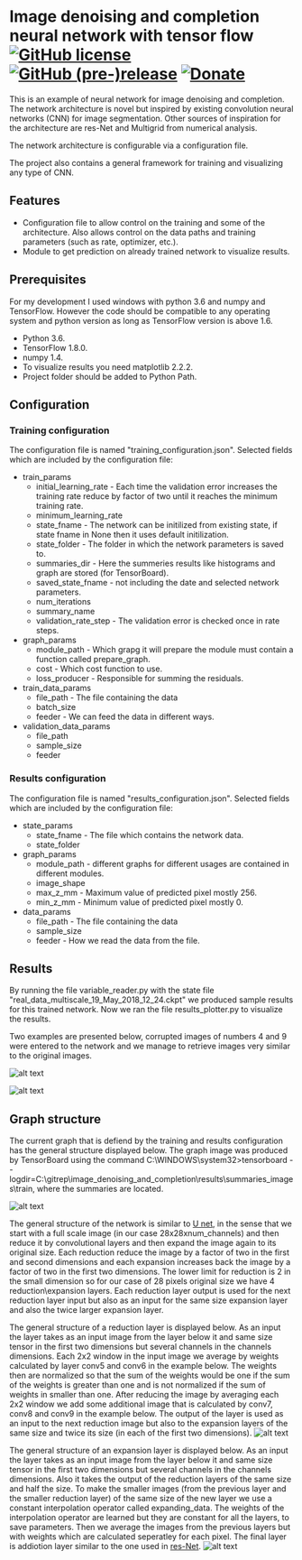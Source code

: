# Image denoising and completion neural network with tensor flow [![GitHub license](https://img.shields.io/github/license/nea/MarkdownViewerPlusPlus.svg)](https://github.com/nea/MarkdownViewerPlusPlus/blob/master/LICENSE.md) [![GitHub (pre-)release](https://img.shields.io/badge/release-0.8.2-yellow.svg)](https://github.com/nea/MarkdownViewerPlusPlus/releases/tag/0.8.2) [![Donate](https://img.shields.io/badge/Donate-PayPal-green.svg)](https://www.paypal.me/insanitydesign)

This is an example of neural network for image denoising and completion. 
The network architecture is novel but inspired by existing convolution neural networks (CNN) for image segmentation. 
Other sources of inspiration for the architecture are res-Net and Multigrid from numerical analysis.

The network architecture is configurable via a configuration file.

The project also contains a general framework for training and visualizing any type of CNN.

## Features
* Configuration file to allow control on the training and some of the architecture. 
Also allows control on the data paths and training parameters (such as rate, optimizer, etc.).
* Module to get prediction on already trained network to visualize results.

## Prerequisites
For my development I used windows with python 3.6 and numpy and TensorFlow. 
However the code should be compatible to any operating system and python version as long as TensorFlow version is above 1.6.
* Python 3.6.
* TensorFlow 1.8.0.
* numpy 1.4.
* To visualize results you need matplotlib 2.2.2.
* Project folder should be added to Python Path.

## Configuration

### Training configuration
The configuration file is named "training_configuration.json". Selected fields which are included by the configuration file:
* train_params
	* initial_learning_rate - Each time the validation error increases the training rate 
	reduce by factor of two until it reaches the minimum training rate.
	* minimum_learning_rate
	* state_fname - The network can be initilized from existing state, if state fname in None then it uses default initilization.
	* state_folder - The folder in which the network parameters is saved to.
	* summaries_dir - Here the summeries results like histograms and graph are stored (for TensorBoard).
	* saved_state_fname - not including the date and selected network parameters.
	* num_iterations
	* summary_name
	* validation_rate_step - The validation error is checked once in rate steps.
* graph_params
	* module_path - Which grapg it will prepare the module must contain a function called prepare_graph.
	* cost - Which cost function to use.
	* loss_producer - Responsible for summing the residuals.		
* train_data_params
	* file_path - The file containing the data
	* batch_size
	* feeder - We can feed the data in different ways.
* validation_data_params
	* file_path
	* sample_size
	* feeder
	
### Results configuration
The configuration file is named "results_configuration.json". Selected fields which are included by the configuration file:
* state_params
	* state_fname - The file which contains the network data.
	* state_folder
* graph_params
	* module_path - different graphs for different usages are contained in different modules.
	* image_shape
	* max_z_mm - Maximum value of predicted pixel mostly 256.
	* min_z_mm - Minimum value of predicted pixel mostly 0.
* data_params
	* file_path - The file containing the data
	* sample_size
	* feeder - How we read the data from the file.

## Results
By running the file variable_reader.py with the state file "real_data_multiscale_19_May_2018_12_24.ckpt" we produced sample results for this trained network.
Now we ran the file results_plotter.py to visualize the results.

Two examples are presented below, corrupted images of numbers 4 and 9 were entered to the network and we manage to retrieve images very similar to the original images.

![alt text](https://github.com/Maayan-Moshe/image_denoising_and_completion/blob/master/results_0.png "")

![alt text](https://github.com/Maayan-Moshe/image_denoising_and_completion/blob/master/results_1.png "")

## Graph structure
The current graph that is defiend by the training and results configuration has the general structure displayed below.
The graph image was produced by TensorBoard using the command C:\WINDOWS\system32>tensorboard --logdir=C:\gitrep\image_denoising_and_completion\results\summaries_images\train, 
where the summaries are located.

![alt text](https://github.com/Maayan-Moshe/image_denoising_and_completion/blob/master/graph_general_structure.PNG "")

The general structure of the network is similar to [U net](https://link.springer.com/chapter/10.1007/978-3-319-24574-4_28), 
in the sense that we start with a full scale image (in our case 28x28xnum_channels) and then reduce it by convolutional layers and then expand the image again to its original size.
Each reduction reduce the image by a factor of two in the first and second dimensions and each expansion increases back the image by a factor of two in the first two dimensions.
The lower limit for reduction is 2 in the small dimension so for our case of 28 pixels original size we have 4 reduction\expansion layers.
Each reduction layer output is used for the next reduction layer input but also as an input for the same size expansion layer and also the twice larger expansion layer.

The general structure of a reduction layer is displayed below. 
As an input the layer takes as an input image from the layer below it and same size tensor in the first two dimensions but several channels in the channels dimensions.
Each 2x2 window in the input image we average by weights calculated by layer conv5 and conv6 in the example below.
The weights then are normalized so that the sum of the weights would be one if the sum of the weights is greater than one and is not normalized if the sum of weights in smaller than one.
After reducing the image by averaging each 2x2 window we add some additional image that is calculated by conv7, conv8 and conv9 in the example below.
The output of the layer is used as an input to the next reduction image but also to the expansion layers of the same size and twice its size (in each of the first two dimensions).
![alt text](https://github.com/Maayan-Moshe/image_denoising_and_completion/blob/master/reduction_layer.PNG "")

The general structure of an expansion layer is displayed below. 
As an input the layer takes as an input image from the layer below it and same size tensor in the first two dimensions but several channels in the channels dimensions.
Also it takes the output of the reduction layers of the same size and half the size.
To make the smaller images (from the previous layer and the smaller reduction layer) of the same size of the new layer we use a constant interpolation operator called expanding_data.
The weights of the interpolation operator are learned but they are constant for all the layers, to save parameters.
Then we average the images from the previous layers but with weights which are calculated seperatley for each pixel.
The final layer is addiotion layer similar to the one used in [res-Net](https://arxiv.org/abs/1512.03385).
![alt text](https://github.com/Maayan-Moshe/image_denoising_and_completion/blob/master/expansion_layer.PNG "")

